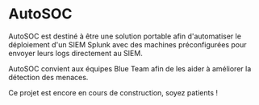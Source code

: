 # AutoSOC
AutoSOC est destiné à être une solution portable afin d'automatiser le déploiement d'un SIEM Splunk avec des machines préconfigurées pour envoyer leurs logs directement au SIEM.

AutoSOC convient aux équipes Blue Team afin de les aider à améliorer la détection des menaces.

Ce projet est encore en cours de construction, soyez patients ! 


